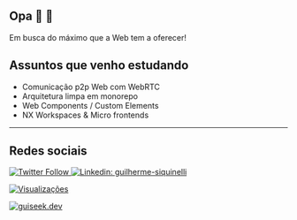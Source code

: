 ## Opa 👋 👨

Em busca do máximo que a Web tem a oferecer!

## Assuntos que venho estudando
- Comunicação p2p Web com WebRTC
- Arquitetura limpa em monorepo
- Web Components / Custom Elements
- NX Workspaces & Micro frontends


---

## Redes sociais
[
  ![Twitter Follow](https://img.shields.io/twitter/follow/guiseek?label=GuiSeek&logo=twitter&style=flat-square)
](https://bit.ly/3gQLF7q)
[
  ![Linkedin: guilherme-siquinelli](https://img.shields.io/badge/-Linkedin-blue?style=flat-square&logo=Linkedin&logoColor=white&link=https://www.linkedin.com/in/guilherme-siquinelli/)
](https://bit.ly/3jyG9bp)

[
  ![Visualizações](https://komarev.com/ghpvc/?username=guiseek)
](https://bit.ly/3gQLF7q)

[
  ![guiseek.dev](https://img.shields.io/badge/guiseek-dev-orange)
](https://bit.ly/3mURAMq)
